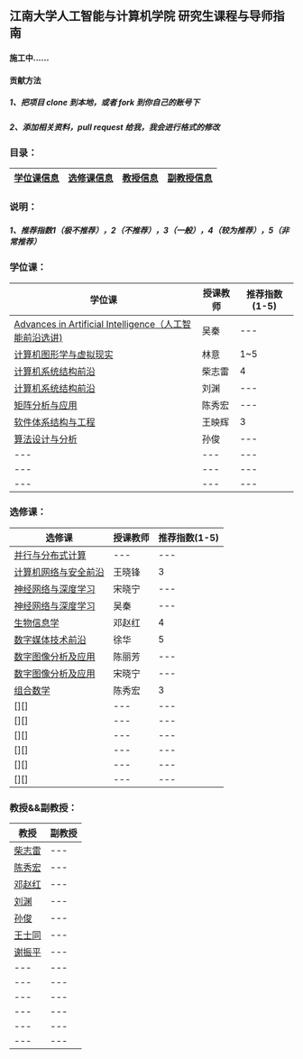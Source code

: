 ## 江南大学人工智能与计算机学院 研究生课程与导师指南
#### 施工中......
#### 贡献方法
##### 1、把项目 clone 到本地，或者 fork 到你自己的账号下
##### 2、添加相关资料，pull request 给我，我会进行格式的修改

### 目录：

|[学位课信息][A] |[选修课信息][B] |[教授信息][JSXX] |[副教授信息][FJSXX] |
|--- |--- |--- |--- |

### 说明：
##### 1、推荐指数1（极不推荐），2（不推荐），3（一般），4（较为推荐），5（非常推荐）

### 学位课：

|学位课 |授课教师 |推荐指数(1-5) |
|--- |--- |--- |
|[Advances in Artificial Intelligence（人工智能前沿选讲)][1] |吴秦 |--- |
|[计算机图形学与虚拟现实][2]|林意 |1~5 |
|[计算机系统结构前沿][3] |柴志雷 |4 |
|[计算机系统结构前沿][4] |刘渊 |--- |
|[矩阵分析与应用][5] |陈秀宏 |--- |
|[软件体系结构与工程][6] |王映辉 |3 |
|[算法设计与分析][7] |孙俊 |--- |
|--- |--- |--- |
|--- |--- |--- |
|--- |--- |--- |

### 选修课：

|选修课 |授课教师 |推荐指数(1-5) |
|--- |--- |--- |
|[并行与分布式计算][50] |--- |--- |
|[计算机网络与安全前沿][51] |王晓锋 |3 |
|[神经网络与深度学习][52] |宋晓宁 |--- |
|[神经网络与深度学习][53] |吴秦 |--- |
|[生物信息学][54] |邓赵红 |4 |
|[数字媒体技术前沿][55] |徐华 |5 |
|[数字图像分析及应用][56] |陈丽芳 |--- |
|[数字图像分析及应用][57] |宋晓宁 |--- |
|[组合数学][58] |陈秀宏 |3 |
|[][] |--- |--- |
|[][] |--- |--- |
|[][] |--- |--- |
|[][] |--- |--- |
|[][] |--- |--- |
|[][] |--- |--- |

### 教授&&副教授：

|教授 |副教授 |
|--- |--- |
|[柴志雷][CZL] |--- |
|[陈秀宏][CXH] |--- |
|[邓赵红][DZH] |--- |
|[刘渊][LY] |--- |
|[孙俊][SJ] |--- |
|[王士同][WST] |--- |
|[谢振平][XZP] |--- |
|--- |--- |
|--- |--- |
|--- |--- |
|--- |--- |
|--- |--- |
|--- |--- |


[A]:https://github.com/gcw0618/JNU/blob/main/README.md#%E5%AD%A6%E4%BD%8D%E8%AF%BE
[B]:https://github.com/gcw0618/JNU#%E9%80%89%E4%BF%AE%E8%AF%BE
[1]:https://github.com/gcw0618/JNU/blob/main/Required_Courses/required_course.md#%E8%AF%BE%E7%A8%8Badvances-in-artificial-intelligence%E4%BA%BA%E5%B7%A5%E6%99%BA%E8%83%BD%E5%89%8D%E6%B2%BF%E9%80%89%E8%AE%B2
[2]:https://github.com/gcw0618/JNU/blob/main/Required_Courses/required_course.md#%E8%AF%BE%E7%A8%8B%E8%AE%A1%E7%AE%97%E6%9C%BA%E5%9B%BE%E5%BD%A2%E5%AD%A6%E4%B8%8E%E8%99%9A%E6%8B%9F%E7%8E%B0%E5%AE%9E
[3]:https://github.com/gcw0618/JNU/blob/main/Required_Courses/required_course.md#%E8%AF%BE%E7%A8%8B%E8%AE%A1%E7%AE%97%E6%9C%BA%E7%B3%BB%E7%BB%9F%E7%BB%93%E6%9E%84%E5%89%8D%E6%B2%BF
[4]:https://github.com/gcw0618/JNU/blob/main/Required_Courses/required_course.md#%E8%AF%BE%E7%A8%8B%E8%AE%A1%E7%AE%97%E6%9C%BA%E7%B3%BB%E7%BB%9F%E7%BB%93%E6%9E%84%E5%89%8D%E6%B2%BF-1
[5]:https://github.com/gcw0618/JNU/blob/main/Required_Courses/required_course.md#%E8%AF%BE%E7%A8%8B%E7%9F%A9%E9%98%B5%E5%88%86%E6%9E%90%E4%B8%8E%E5%BA%94%E7%94%A8
[6]:https://github.com/gcw0618/JNU/blob/main/Required_Courses/required_course.md#%E8%AF%BE%E7%A8%8B%E8%BD%AF%E4%BB%B6%E4%BD%93%E7%B3%BB%E7%BB%93%E6%9E%84%E4%B8%8E%E5%B7%A5%E7%A8%8B
[7]:https://github.com/gcw0618/JNU/blob/main/Required_Courses/required_course.md#%E8%AF%BE%E7%A8%8B%E7%AE%97%E6%B3%95%E8%AE%BE%E8%AE%A1%E4%B8%8E%E5%88%86%E6%9E%90
[50]:https://github.com/gcw0618/JNU/blob/main/Optional_Courses/optional_course.md#%E8%AF%BE%E7%A8%8B%E5%B9%B6%E8%A1%8C%E4%B8%8E%E5%88%86%E5%B8%83%E5%BC%8F%E8%AE%A1%E7%AE%97
[51]:https://github.com/gcw0618/JNU/blob/main/Optional_Courses/optional_course.md#%E8%AF%BE%E7%A8%8B%E8%AE%A1%E7%AE%97%E6%9C%BA%E7%BD%91%E7%BB%9C%E4%B8%8E%E5%AE%89%E5%85%A8%E5%89%8D%E6%B2%BF
[52]:https://github.com/gcw0618/JNU/blob/main/Optional_Courses/optional_course.md#%E8%AF%BE%E7%A8%8B%E7%A5%9E%E7%BB%8F%E7%BD%91%E7%BB%9C%E4%B8%8E%E6%B7%B1%E5%BA%A6%E5%AD%A6%E4%B9%A0
[53]:https://github.com/gcw0618/JNU/blob/main/Optional_Courses/optional_course.md#%E8%AF%BE%E7%A8%8B%E7%A5%9E%E7%BB%8F%E7%BD%91%E7%BB%9C%E4%B8%8E%E6%B7%B1%E5%BA%A6%E5%AD%A6%E4%B9%A0-1
[54]:https://github.com/gcw0618/JNU/blob/main/Optional_Courses/optional_course.md#%E8%AF%BE%E7%A8%8B%E7%94%9F%E7%89%A9%E4%BF%A1%E6%81%AF%E5%AD%A6
[55]:https://github.com/gcw0618/JNU/blob/main/Optional_Courses/optional_course.md#%E8%AF%BE%E7%A8%8B%E6%95%B0%E5%AD%97%E5%AA%92%E4%BD%93%E6%8A%80%E6%9C%AF%E5%89%8D%E6%B2%BF
[56]:https://github.com/gcw0618/JNU/blob/main/Optional_Courses/optional_course.md#%E8%AF%BE%E7%A8%8B%E6%95%B0%E5%AD%97%E5%9B%BE%E5%83%8F%E5%88%86%E6%9E%90%E5%8F%8A%E5%BA%94%E7%94%A8
[57]:https://github.com/gcw0618/JNU/blob/main/Optional_Courses/optional_course.md#%E8%AF%BE%E7%A8%8B%E6%95%B0%E5%AD%97%E5%9B%BE%E5%83%8F%E5%88%86%E6%9E%90%E5%8F%8A%E5%BA%94%E7%94%A8-1
[58]:https://github.com/gcw0618/JNU/blob/main/Optional_Courses/optional_course.md#%E8%AF%BE%E7%A8%8B%E7%BB%84%E5%90%88%E6%95%B0%E5%AD%A6
[JSXX]:https://github.com/gcw0618/JNU#%E6%95%99%E6%8E%88%E5%89%AF%E6%95%99%E6%8E%88
[FJSXX]:https://github.com/gcw0618/JNU#%E6%95%99%E6%8E%88%E5%89%AF%E6%95%99%E6%8E%88
[CZL]:https://github.com/gcw0618/JNU/blob/main/Supervisor.md#%E6%9F%B4%E5%BF%97%E9%9B%B7
[CXH]:https://github.com/gcw0618/JNU/blob/main/Supervisor.md#%E9%99%88%E7%A7%80%E5%AE%8F
[DZH]:https://github.com/gcw0618/JNU/blob/main/Supervisor.md#%E9%82%93%E8%B5%B5%E7%BA%A2
[LY]:https://github.com/gcw0618/JNU/blob/main/Supervisor.md#%E5%88%98%E6%B8%8A
[SJ]:https://github.com/gcw0618/JNU/blob/main/Supervisor.md#%E5%AD%99%E4%BF%8A
[WST]:https://github.com/gcw0618/JNU/blob/main/Supervisor.md#%E7%8E%8B%E5%A3%AB%E5%90%8C
[XZP]:https://github.com/gcw0618/JNU/blob/main/Supervisor.md#%E8%B0%A2%E6%8C%AF%E5%B9%B3

